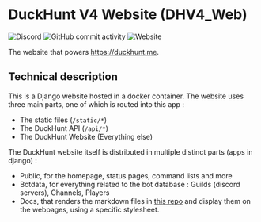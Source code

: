 # DuckHunt V4 Website (DHV4_Web)

![Discord](https://img.shields.io/discord/195260081036591104) 
![GitHub commit activity](https://img.shields.io/github/commit-activity/w/DuckHunt-discord/DHV4_Web) 
![Website](https://img.shields.io/website?url=https%3A%2F%2Fduckhunt.me)

The website that powers https://duckhunt.me.

## Technical description

This is a Django website hosted in a docker container. The website uses three main parts, one of which is routed into this app :

- The static files (`/static/*`)
- The DuckHunt API (`/api/*`)
- The DuckHunt Website (Everything else)

The DuckHunt website itself is distributed in multiple distinct parts (apps in django) :

- Public, for the homepage, status pages, command lists and more
- Botdata, for everything related to the bot database : Guilds (discord servers), Channels, Players
- Docs, that renders the markdown files in [this repo](https://github.com/DuckHunt-discord/duckhunt.me-docs) and display them on the webpages, using a specific stylesheet.

